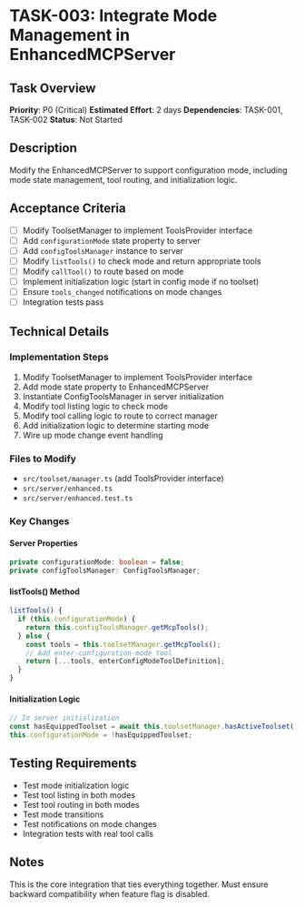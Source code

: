 # TASK-003: Integrate Mode Management in EnhancedMCPServer

## Task Overview
**Priority**: P0 (Critical)
**Estimated Effort**: 2 days
**Dependencies**: TASK-001, TASK-002
**Status**: Not Started

## Description
Modify the EnhancedMCPServer to support configuration mode, including mode state management, tool routing, and initialization logic.

## Acceptance Criteria
- [ ] Modify ToolsetManager to implement ToolsProvider interface
- [ ] Add `configurationMode` state property to server
- [ ] Add `configToolsManager` instance to server
- [ ] Modify `listTools()` to check mode and return appropriate tools
- [ ] Modify `callTool()` to route based on mode
- [ ] Implement initialization logic (start in config mode if no toolset)
- [ ] Ensure `tools_changed` notifications on mode changes
- [ ] Integration tests pass

## Technical Details

### Implementation Steps
1. Modify ToolsetManager to implement ToolsProvider interface
2. Add mode state property to EnhancedMCPServer
3. Instantiate ConfigToolsManager in server initialization
4. Modify tool listing logic to check mode
5. Modify tool calling logic to route to correct manager
6. Add initialization logic to determine starting mode
7. Wire up mode change event handling

### Files to Modify
- `src/toolset/manager.ts` (add ToolsProvider interface)
- `src/server/enhanced.ts`
- `src/server/enhanced.test.ts`

### Key Changes

#### Server Properties
```typescript
private configurationMode: boolean = false;
private configToolsManager: ConfigToolsManager;
```

#### listTools() Method
```typescript
listTools() {
  if (this.configurationMode) {
    return this.configToolsManager.getMcpTools();
  } else {
    const tools = this.toolsetManager.getMcpTools();
    // Add enter-configuration-mode tool
    return [...tools, enterConfigModeToolDefinition];
  }
}
```

#### Initialization Logic
```typescript
// In server initialization
const hasEquippedToolset = await this.toolsetManager.hasActiveToolset();
this.configurationMode = !hasEquippedToolset;
```

## Testing Requirements
- Test mode initialization logic
- Test tool listing in both modes
- Test tool routing in both modes
- Test mode transitions
- Test notifications on mode changes
- Integration tests with real tool calls

## Notes
This is the core integration that ties everything together. Must ensure backward compatibility when feature flag is disabled.
